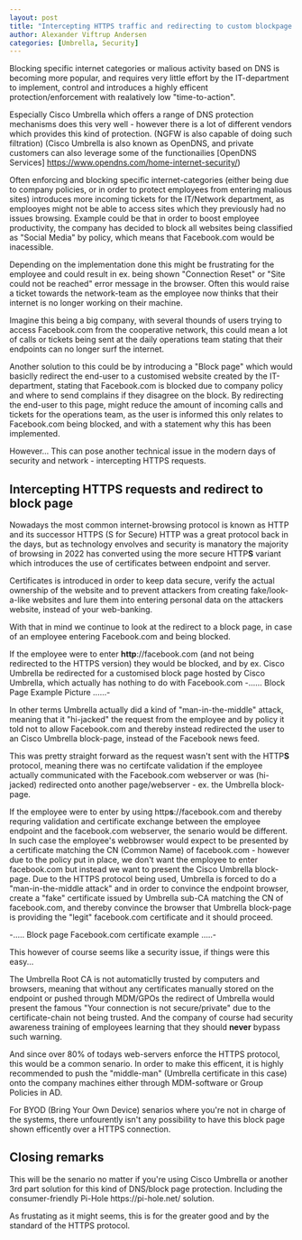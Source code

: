 ```yaml
---
layout: post
title: "Intercepting HTTPS traffic and redirecting to custom blockpage for information"
author: Alexander Viftrup Andersen
categories: [Umbrella, Security]
---
```

Blocking specific internet categories or malious activity based on DNS is becoming more popular, and requires very little effort by the IT-department to implement, control and introduces a highly efficent protection/enforcement with realatively low "time-to-action".

Especially Cisco Umbrella which offers a range of DNS protection mechanisms does this very well - however there is a lot of different vendors which provides this kind of protection. (NGFW is also capable of doing such filtration)
(Cisco Umbrella is also known as OpenDNS, and private customers can also leverage some of the functionailies [OpenDNS Services] https://www.opendns.com/home-internet-security/)

Often enforcing and blocking specific internet-categories (either being due to company policies, or in order to protect employees from entering malious sites) introduces more incoming tickets for the IT/Network department, as emplooyes might not be able to access sites which they previously had no issues browsing. Example could be that in order to boost employee productivity, the company has decided to block all websites being classified as "Social Media" by policy, which means that Facebook.com would be inacessible. 

Depending on the implementation done this might be frustrating for the employee and could result in ex. being shown "Connection Reset" or "Site could not be reached" error message in the browser. Often this would raise a ticket towards the network-team as the employee now thinks that their internet is no longer working on their machine.

Imagine this being a big company, with several thounds of users trying to access Facebook.com from the cooperative network, this could mean a lot of calls or tickets being sent at the daily operations team stating that their endpoints can no longer surf the internet.

Another solution to this could be by introducing a "Block page" which would basiclly redirect the end-user to a customised website created by the IT-department, stating that Facebook.com is blocked due to company policy and where to send complains if they disagree on the block.
By redirecting the end-user to this page, might reduce the amount of incoming calls and tickets for the operations team, as the user is informed this only relates to Facebook.com being blocked, and with a statement why this has been implemented.

However... This can pose another technical issue in the modern days of security and network - intercepting HTTPS requests.

<h2>Intercepting HTTPS requests and redirect to block page</h2>
Nowadays the most common internet-browsing protocol is known as HTTP and its successor HTTPS (S for Secure)
HTTP was a great protocol back in the days, but as technology envolves and security is manatory the majority of browsing in 2022 has converted using the more secure HTTP<b>S</b> variant which introduces the use of certificates between endpoint and server.

Certificates is introduced in order to keep data secure, verify the actual ownership of the website and to prevent attackers from creating fake/look-a-like websites and lure them into entering personal data on the attackers website, instead of your web-banking.

With that in mind we continue to look at the redirect to a block page, in case of an employee entering Facebook.com and being blocked.

If the employee were to enter <b>http</b>://facebook.com (and not being redirected to the HTTPS version) they would be blocked, and by ex. Cisco Umbrella be redirected for a customised block page hosted by Cisco Umbrella, which actually has nothing to do with Facebook.com
-...... Block Page Example Picture ......-

In other terms Umbrella actually did a kind of "man-in-the-middle" attack, meaning that it "hi-jacked" the request from the employee and by policy it told not to allow Facebook.com and thereby instead redirected the user to an Cisco Umbrella block-page, instead of the Facebook news feed.

This was pretty straight forward as the request wasn't sent with the HTTP<b>S</b> protocol, meaning there was no certifcate validation if the employee actually communicated with the Facebook.com webserver or was (hi-jacked) redirected onto another page/webserver - ex. the Umbrella block-page.

If the employee were to enter by using http<b>s</b>://facebook.com and thereby requring validation and certificate exchange between the employee endpoint and the facebook.com webserver, the senario would be different.
In such case the employee's webbrowser would expect to be presented by a certificate matching the CN (Common Name) of facebook.com - however due to the policy put in place, we don't want the employee to enter facebook.com but instead we want to present the Cisco Umbrella block-page.
Due to the HTTPS protocol being used, Umbrella is forced to do a "man-in-the-middle attack" and in order to convince the endpoint browser, create a "fake" certificate issued by Umbrella sub-CA matching the CN of facebook.com, and thereby convince the browser that Umbrella block-page is providing the "legit" facebook.com certificate and it should proceed.

-..... Block page Facebook.com certificate example .....-

This however of course seems like a security issue, if things were this easy...

The Umbrella Root CA is not automaticlly trusted by computers and browsers, meaning that without any certificates manually stored on the endpoint or pushed through MDM/GPOs the redirect of Umbrella would present the famous "Your connection is not secure/private" due to the certificate-chain not being trusted. And the company of course had security awareness training of employees learning that they should <b>never</b> bypass such warning.

And since over 80% of todays web-servers enforce the HTTPS protocol, this would be a common senario. In order to make this efficent, it is highly recommended to push the "middle-man" (Umbrella certificate in this case) onto the company machines either through MDM-software or Group Policies in AD.

For BYOD (Bring Your Own Device) senarios where you're not in charge of the systems, there unfourently isn't any possibility to have this block page shown efficently over a HTTPS connection.

<h2>Closing remarks</h2>
This will be the senario no matter if you're using Cisco Umbrella or another 3rd part solution for this kind of DNS/block page protection.
Including the consumer-friendly Pi-Hole https://pi-hole.net/ solution.

As frustating as it might seems, this is for the greater good and by the standard of the HTTPS protocol.
